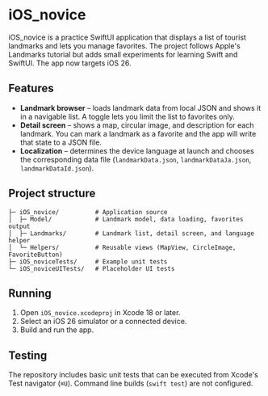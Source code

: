 # iOS_novice

iOS_novice is a practice SwiftUI application that displays a list of tourist
landmarks and lets you manage favorites. The project follows Apple's Landmarks
tutorial but adds small experiments for learning Swift and SwiftUI. The app now targets iOS 26.

## Features

- **Landmark browser** – loads landmark data from local JSON and shows it in a
  navigable list. A toggle lets you limit the list to favorites only.
- **Detail screen** – shows a map, circular image, and description for each
  landmark. You can mark a landmark as a favorite and the app will write that
  state to a JSON file.
- **Localization** – determines the device language at launch and chooses the
  corresponding data file (`landmarkData.json`, `landmarkDataJa.json`,
  `landmarkDataId.json`).

## Project structure

```
├─ iOS_novice/          # Application source
│  ├─ Model/            # Landmark model, data loading, favorites output
│  ├─ Landmarks/        # Landmark list, detail screen, and language helper
│  └─ Helpers/          # Reusable views (MapView, CircleImage, FavoriteButton)
├─ iOS_noviceTests/     # Example unit tests
└─ iOS_noviceUITests/   # Placeholder UI tests
```

## Running

1. Open `iOS_novice.xcodeproj` in Xcode 18 or later.
2. Select an iOS 26 simulator or a connected device.
3. Build and run the app.

## Testing

The repository includes basic unit tests that can be executed from Xcode's Test
navigator (`⌘U`). Command line builds (`swift test`) are not configured.

